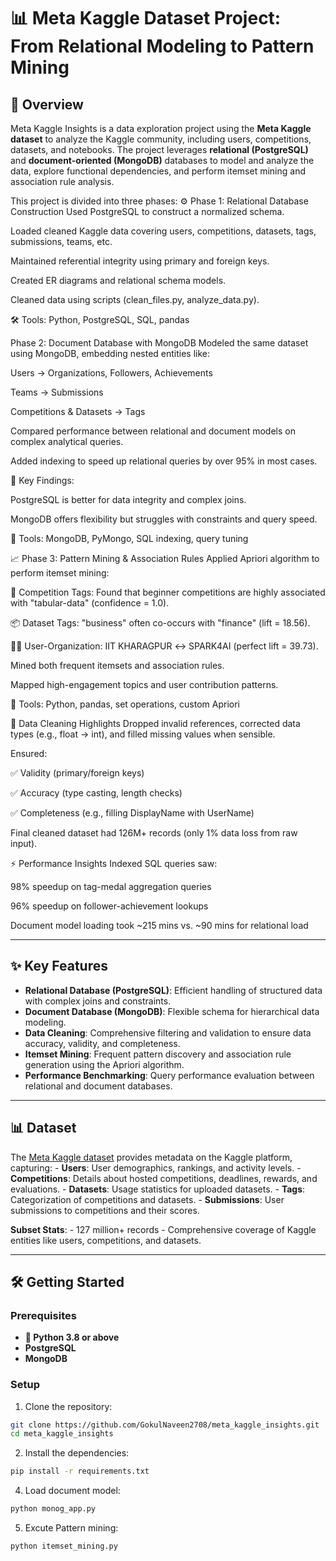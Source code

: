 # 📊 **Meta Kaggle Dataset Project: From Relational Modeling to Pattern Mining**

## 📝 **Overview**
Meta Kaggle Insights is a data exploration project using the **Meta Kaggle dataset** to analyze the Kaggle community, including users, competitions, datasets, and notebooks. The project leverages **relational (PostgreSQL)** and **document-oriented (MongoDB)** databases to model and analyze the data, explore functional dependencies, and perform itemset mining and association rule analysis.

This project is divided into three phases:
⚙️ Phase 1: Relational Database Construction
  Used PostgreSQL to construct a normalized schema.
  
  Loaded cleaned Kaggle data covering users, competitions, datasets, tags, submissions, teams, etc.
  
  Maintained referential integrity using primary and foreign keys.
  
  Created ER diagrams and relational schema models.
  
  Cleaned data using scripts (clean_files.py, analyze_data.py).

🛠 Tools: Python, PostgreSQL, SQL, pandas

Phase 2: Document Database with MongoDB
  Modeled the same dataset using MongoDB, embedding nested entities like:
  
  Users → Organizations, Followers, Achievements
  
  Teams → Submissions
  
  Competitions & Datasets → Tags
  
  Compared performance between relational and document models on complex analytical queries.
  
  Added indexing to speed up relational queries by over 95% in most cases.

📌 Key Findings:

  PostgreSQL is better for data integrity and complex joins.
  
  MongoDB offers flexibility but struggles with constraints and query speed.

🔧 Tools: MongoDB, PyMongo, SQL indexing, query tuning

📈 Phase 3: Pattern Mining & Association Rules
  Applied Apriori algorithm to perform itemset mining:
  
  🏁 Competition Tags: Found that beginner competitions are highly associated with "tabular-data" (confidence = 1.0).
  
  📦 Dataset Tags: "business" often co-occurs with "finance" (lift = 18.56).
  
  🧑‍💼 User-Organization: IIT KHARAGPUR ↔ SPARK4AI (perfect lift = 39.73).
  
  Mined both frequent itemsets and association rules.
  
  Mapped high-engagement topics and user contribution patterns.

🧠 Tools: Python, pandas, set operations, custom Apriori

🧹 Data Cleaning Highlights
    Dropped invalid references, corrected data types (e.g., float → int), and filled missing values when sensible.

Ensured:

  ✅ Validity (primary/foreign keys)
  
  ✅ Accuracy (type casting, length checks)
  
  ✅ Completeness (e.g., filling DisplayName with UserName)

Final cleaned dataset had 126M+ records (only 1% data loss from raw input).

⚡ Performance Insights
  Indexed SQL queries saw:
  
  98% speedup on tag-medal aggregation queries
  
  96% speedup on follower-achievement lookups
  
  Document model loading took ~215 mins vs. ~90 mins for relational load
  

---

## ✨ **Key Features**
  - **Relational Database (PostgreSQL)**: Efficient handling of structured data with complex joins and constraints.
  - **Document Database (MongoDB)**: Flexible schema for hierarchical data modeling.
  - **Data Cleaning**: Comprehensive filtering and validation to ensure data accuracy, validity, and completeness.
  - **Itemset Mining**: Frequent pattern discovery and association rule generation using the Apriori algorithm.
  - **Performance Benchmarking**: Query performance evaluation between relational and document databases.

---

[//]: # (## 📂 **Project Structure**)

[//]: # (The project is structured as follows:)

[//]: # ( ├── meta_kaggle_insights)

[//]: # ( │   ├── Phase1)

[//]: # ( │   │   ├── analyze_data.py)

[//]: # ( │   │   ├── clean_files.py)

[//]: # ( │   │   ├── app.py )

[//]: # ( │   │   ├── create_schema.sql)

[//]: # ( │   │   ├── test1.py)

[//]: # ( │   │   ├── test2.py)

[//]: # ( │   │   ├── funcs)

[//]: # ( │   │   │   ├── db_methods.py)

[//]: # ( │   │   │   ├── db_funcs.py)

[//]: # ( │   │   │   ├── globals.py)

[//]: # ( │   │   │   └──queries.py)

[//]: # ( │   │   ├── requirements.txt)

[//]: # ( │   ├── Phase2)

[//]: # ( │   │   ├── clean_files.py)

[//]: # ( │   │   ├── execute_drop_index.py )

[//]: # ( │   │   ├── execute_index.sql)

[//]: # ( │   │   ├── execute_queries.py)

[//]: # ( │   │   ├── generate_fds.py)

[//]: # ( │   │   ├── globals.py)

[//]: # ( │   │   ├── mongo_app.py)

[//]: # ( │   │   ├── mongo_rem_keys.py)

[//]: # ( │   │   ├── mongo)

[//]: # ( │   │   │   ├── __init__.py)

[//]: # ( │   │   │   └── db_methods.py)

[//]: # ( │   │   ├── sql)

[//]: # ( │   │   │   ├── db_methods.py)

[//]: # ( │   │   │   ├── db_funcs.py)

[//]: # ( │   │   │   ├── globals.py)

[//]: # ( │   │   │   └── queries.py)

[//]: # ( │   │   ├── all_tables_fds.txt)

[//]: # ( │   │   ├── doc_model.txt)

[//]: # ( │   │   ├── requirements.txt)

[//]: # ( │   ├── Phase3)

[//]: # ( │   │   ├── analyze_data.py)

[//]: # ( │   │   ├── filter_data.py)

[//]: # ( │   │   ├── app.py )

[//]: # ( │   │   ├── create_schema.sql)

[//]: # ( │   │   ├── insert_data_clean.py)

[//]: # ( │   │   ├── itemset_mining.py)

[//]: # ( │   │   ├── sql)

[//]: # ( │   │   │   ├── db_methods.py)

[//]: # ( │   │   │   ├── db_funcs.py)

[//]: # ( │   │   │   ├── globals.py)

[//]: # ( │   │   │   └── queries.py)

[//]: # ( │   │   ├── requirements.txt)

[//]: # ( │   ├── PPT)

[//]: # ( │   │   ├── Meta Kaggle Insights.pptx)

[//]: # ( │   ├── README.md)

[//]: # ( │   └── file_info.txt)

[//]: # ( └── README.md)

[//]: # ()
[//]: # ( )

## 📊 **Dataset**
The [Meta Kaggle dataset](https://www.kaggle.com/datasets/kaggle/meta-kaggle) provides metadata on the Kaggle platform, capturing:
    - **Users**: User demographics, rankings, and activity levels.
    - **Competitions**: Details about hosted competitions, deadlines, rewards, and evaluations.
    - **Datasets**: Usage statistics for uploaded datasets.
    - **Tags**: Categorization of competitions and datasets.
    - **Submissions**: User submissions to competitions and their scores.

**Subset Stats**:
    - 127 million+ records
    - Comprehensive coverage of Kaggle entities like users, competitions, and datasets.

---

## 🛠️ **Getting Started**

### **Prerequisites**
- **🐍 Python 3.8 or above**
- **PostgreSQL**
- **MongoDB**

### **Setup**
1. Clone the repository:
  ```bash
  git clone https://github.com/GokulNaveen2708/meta_kaggle_insights.git
  cd meta_kaggle_insights
  ```
2. Install the dependencies:
  ```bash
  pip install -r requirements.txt
  ```

4. Load document model:
```bash
python monog_app.py
```

5. Excute Pattern mining:
```bash
python itemset_mining.py
```
